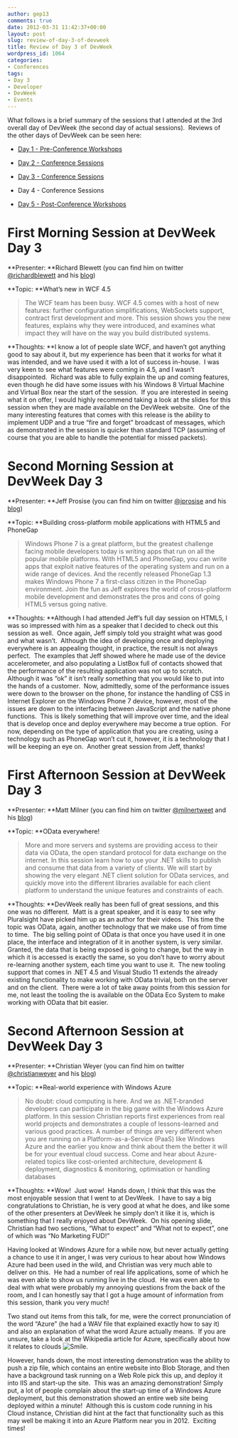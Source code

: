 ```yaml
---
author: gep13
comments: true
date: 2012-03-31 11:42:37+00:00
layout: post
slug: review-of-day-3-of-devweek
title: Review of Day 3 of DevWeek
wordpress_id: 1064
categories:
- Conferences
tags:
- Day 3
- Developer
- DevWeek
- Events
---
```


What follows is a brief summary of the sessions that I attended at the 3rd overall day of DevWeek (the second day of actual sessions).  Reviews of the other days of DevWeek can be seen here:



	
  * [Day 1 - Pre-Conference Workshops](http://www.gep13.co.uk/blog/review-of-day-1-of-devweek/)

	
  * [Day 2 - Conference Sessions](http://www.gep13.co.uk/blog/review-of-day-2-of-devweek/)

	
  * [Day 3 - Conference Sessions](http://www.gep13.co.uk/blog/review-of-day-3-of-devweek/)

	
  * Day 4 - Conference Sessions

	
  * [Day 5 - Post-Conference Workshops](http://www.gep13.co.uk/blog/review-of-day-5-of-devweek/)




# First Morning Session at DevWeek Day 3


**Presenter: **Richard Blewett (you can find him on twitter [@richardblewett](http://www.dotnetconsult.co.uk/weblog2/) and his [blog](http://www.dotnetconsult.co.uk/weblog2/))

**Topic: **What’s new in WCF 4.5


<blockquote>The WCF team has been busy. WCF 4.5 comes with a host of new features: further configuration simplifications, WebSockets support, contract first development and more. This session shows you the new features, explains why they were introduced, and examines what impact they will have on the way you build distributed systems.</blockquote>


**Thoughts: **I know a lot of people slate WCF, and haven’t got anything good to say about it, but my experience has been that it works for what it was intended, and we have used it with a lot of success in-house.  I was very keen to see what features were coming in 4.5, and I wasn’t disappointed.  Richard was able to fully explain the up and coming features, even though he did have some issues with his Windows 8 Virtual Machine and Virtual Box near the start of the session.  If you are interested in seeing what it on offer, I would highly recommend taking a look at the slides for this session when they are made available on the DevWeek website.  One of the many interesting features that comes with this release is the ability to implement UDP and a true “fire and forget” broadcast of messages, which as demonstrated in the session is quicker than standard TCP (assuming of course that you are able to handle the potential for missed packets).


# Second Morning Session at DevWeek Day 3


**Presenter: **Jeff Prosise (you can find him on twitter [@jprosise](https://twitter.com/#!/jprosise) and his [blog](http://www.wintellect.com/cs/blogs/jprosise/))

**Topic: **Building cross-platform mobile applications with HTML5 and PhoneGap


<blockquote>Windows Phone 7 is a great platform, but the greatest challenge facing mobile developers today is writing apps that run on all the popular mobile platforms. With HTML5 and PhoneGap, you can write apps that exploit native features of the operating system and run on a wide range of devices. And the recently released PhoneGap 1.3 makes Windows Phone 7 a first-class citizen in the PhoneGap environment. Join the fun as Jeff explores the world of cross-platform mobile development and demonstrates the pros and cons of going HTML5 versus going native.</blockquote>


**Thoughts: **Although I had attended Jeff’s full day session on HTML5, I was so impressed with him as a speaker that I decided to check out this session as well.  Once again, Jeff simply told you straight what was good and what wasn’t.  Although the idea of developing once and deploying everywhere is an appealing thought, in practice, the result is not always perfect.  The examples that Jeff showed where he made use of the device accelerometer, and also populating a ListBox full of contacts showed that the performance of the resulting application was not up to scratch.  Although it was “ok” it isn’t really something that you would like to put into the hands of a customer.  Now, admittedly, some of the performance issues were down to the browser on the phone, for instance the handling of CSS in Internet Explorer on the Windows Phone 7 device, however, most of the issues are down to the interfacing between JavaScript and the native phone functions.  This is likely something that will improve over time, and the ideal that is develop once and deploy everywhere may become a true option.  For now, depending on the type of application that you are creating, using a technology such as PhoneGap won’t cut it, however, it is a technology that I will be keeping an eye on.  Another great session from Jeff, thanks!


# First Afternoon Session at DevWeek Day 3


**Presenter: **Matt Milner (you can find him on twitter [@milnertweet](https://twitter.com/#!/milnertweet) and his [blog](http://mattmilner.com/blog/))

**Topic: **OData everywhere!


<blockquote>More and more servers and systems are providing access to their data via OData, the open standard protocol for data exchange on the internet. In this session learn how to use your .NET skills to publish and consume that data from a variety of clients. We will start by showing the very elegant .NET client solution for OData services, and quickly move into the different libraries available for each client platform to understand the unique features and constraints of each.</blockquote>


**Thoughts: **DevWeek really has been full of great sessions, and this one was no different.  Matt is a great speaker, and it is easy to see why Pluralsight have picked him up as an author for their videos.  This time the topic was OData, again, another technology that we make use of from time to time.  The big selling point of OData is that once you have used it in one place, the interface and integration of it in another system, is very similar.  Granted, the data that is being exposed is going to change, but the way in which it is accessed is exactly the same, so you don’t have to worry about re-learning another system, each time you want to use it.  The new tooling support that comes in .NET 4.5 and Visual Studio 11 extends the already existing functionality to make working with OData trivial, both on the server and on the client.  There were a lot of take away points from this session for me, not least the tooling the is available on the OData Eco System to make working with OData that bit easier.


# Second Afternoon Session at DevWeek Day 3


**Presenter: **Christian Weyer (you can find him on twitter [@christianweyer](https://twitter.com/#!/christianweyer) and his [blog](http://weblogs.thinktecture.com/cweyer/))

**Topic: **Real-world experience with Windows Azure


<blockquote>No doubt: cloud computing is here. And we as .NET-branded developers can participate in the big game with the Windows Azure platform. In this session Christian reports first experiences from real world projects and demonstrates a couple of lessons-learned and various good practices. A number of things are very different when you are running on a Platform-as-a-Service (PaaS) like Windows Azure and the earlier you know and think about them the better it will be for your eventual cloud success. Come and hear about Azure-related topics like cost-oriented architecture, development & deployment, diagnostics & monitoring, optimisation or handling databases</blockquote>


**Thoughts: **Wow!  Just wow!  Hands down, I think that this was the most enjoyable session that I went to at DevWeek.  I have to say a big congratulations to Christian, he is very good at what he does, and like some of the other presenters at DevWeek he simply don’t it like it is, which is something that I really enjoyed about DevWeek.  On his opening slide, Christian had two sections, “What to expect” and “What not to expect”, one of which was “No Marketing FUD!”

Having looked at Windows Azure for a while now, but never actually getting a chance to use it in anger, I was very curious to hear about how Windows Azure had been used in the wild, and Christian was very much able to deliver on this.  He had a number of real life applications, some of which he was even able to show us running live in the cloud.  He was even able to deal with what were probably my annoying questions from the back of the room, and I can honestly say that I got a huge amount of information from this session, thank you very much!

Two stand out items from this talk, for me, were the correct pronunciation of the word “Azure” (he had a WAV file that explained exactly how to say it) and also an explanation of what the word Azure actually means.  If you are unsure, take a look at the Wikipedia article for Azure, specifically about how it relates to clouds ![Smile](http://www.gep13.co.uk/blog/wp-content/uploads/2012/03/wlEmoticon-smile1.png).

However, hands down, the most interesting demonstration was the ability to push a zip file, which contains an entire website into Blob Storage, and then have a background task running on a Web Role pick this up, and deploy it into IIS and start-up the site.  This was an amazing demonstration! Simply put, a lot of people complain about the start-up time of a Windows Azure deployment, but this demonstration showed an entire web site being deployed within a minute!  Although this is custom code running in his Cloud instance, Christian did hint at the fact that functionality such as this may well be making it into an Azure Platform near you in 2012.  Exciting times!
